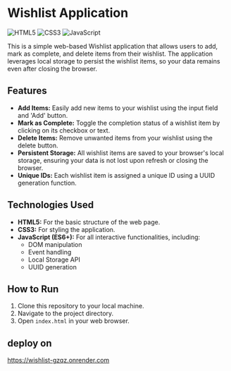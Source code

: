 # Wishlist Application

![HTML5](https://img.shields.io/badge/html5-%23E34F26.svg?style=for-the-badge&logo=html5&logoColor=white) ![CSS3](https://img.shields.io/badge/css3-%231572B6.svg?style=for-the-badge&logo=css3&logoColor=white) ![JavaScript](https://img.shields.io/badge/javascript-%23323330.svg?style=for-the-badge&logo=javascript&logoColor=%23F7DF1E)

This is a simple web-based Wishlist application that allows users to add, mark as complete, and delete items from their wishlist. The application leverages local storage to persist the wishlist items, so your data remains even after closing the browser.

## Features

*   **Add Items:** Easily add new items to your wishlist using the input field and 'Add' button.
*   **Mark as Complete:** Toggle the completion status of a wishlist item by clicking on its checkbox or text.
*   **Delete Items:** Remove unwanted items from your wishlist using the delete button.
*   **Persistent Storage:** All wishlist items are saved to your browser's local storage, ensuring your data is not lost upon refresh or closing the browser.
*   **Unique IDs:** Each wishlist item is assigned a unique ID using a UUID generation function.

## Technologies Used

*   **HTML5:** For the basic structure of the web page.
*   **CSS3:** For styling the application.
*   **JavaScript (ES6+):** For all interactive functionalities, including:
    *   DOM manipulation
    *   Event handling
    *   Local Storage API
    *   UUID generation

## How to Run

1.  Clone this repository to your local machine.
2.  Navigate to the project directory.
3.  Open `index.html` in your web browser.

## deploy on 
https://wishlist-gzqz.onrender.com
